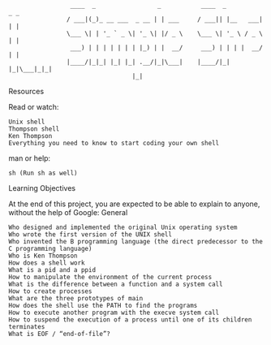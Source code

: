 ```
	 			 ____  _                 _       	 ____  _    	  _ _ 
				/ ___|(_)_ __ ___  _ __ | | ___  	/ ___|| |__   ___| | |
				\___ \| | '_ ` _ \| '_ \| |/ _ \ 	\___ \| '_ \ / _ \ | |
				 ___) | | | | | | | |_) | |  __/ 	 ___) | | | |  __/ | |
				|____/|_|_| |_| |_| .__/|_|\___| 	|____/|_| |_|\___|_|_|
				                  |_|                                  

```
Resources

Read or watch:

    Unix shell
    Thompson shell
    Ken Thompson
    Everything you need to know to start coding your own shell

man or help:

    sh (Run sh as well)

Learning Objectives

At the end of this project, you are expected to be able to explain to anyone, without the help of Google:
General

    Who designed and implemented the original Unix operating system
    Who wrote the first version of the UNIX shell
    Who invented the B programming language (the direct predecessor to the C programming language)
    Who is Ken Thompson
    How does a shell work
    What is a pid and a ppid
    How to manipulate the environment of the current process
    What is the difference between a function and a system call
    How to create processes
    What are the three prototypes of main
    How does the shell use the PATH to find the programs
    How to execute another program with the execve system call
    How to suspend the execution of a process until one of its children terminates
    What is EOF / “end-of-file”?
